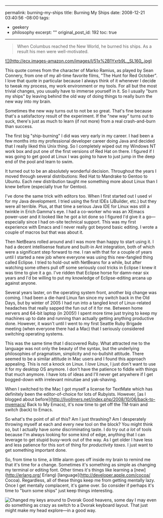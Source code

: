 ----- 
permalink: burning-my-ships
title: Burning My Ships
date: 2008-12-21 03:40:56 -08:00
tags:
- geekery
- philosophy
excerpt: ""
original_post_id: 192
toc: true
-----
<blockquote>
  When Columbus reached the New World, he burned his ships. As a result his men were well-motivated.
</blockquote>
<a href="http://www.amazon.com/Hunt-Red-October-Blu-ray/dp/B001AII4SQ%3FSubscriptionId%3D0PZ7TM66EXQCXFVTMTR2%26tag%3Dhttplivollmne-20%26linkCode%3Dxm2%26camp%3D2025%26creative%3D165953%26creativeASIN%3DB001AII4SQ">![](http://ecx.images-amazon.com/images/I/51x%2B1Yxrb9L._SL160_.jpg)</a>

This quote comes from the character of Marko Ramius, as played by Sean Connery, from one of my all-time favorite films, "The Hunt for Red October". I love that quote in particular because I always think of it whenever I decide to tweak my process, my work environment or my tools. For all but the most trivial changes, you usually have to immerse yourself in it. So I usually "burn my ships" by leaving behind the old way of doing things to really burn the new way into my brain.

Sometimes the new way turns out to not be so great. That's fine because that's a satisfactory result of the experiment. If the "new way" turns out to suck, there's just as much to learn (if not more) from a real crash-and-burn than success.

The first big "ship-burning" I did was very early in my career. I had been a few months into my professional developer career doing Java and decided that I really liked this Unix thing. So I completely wiped out my Windows NT work box and put one of the first versions of Red Hat on there. I figured if I was going to get good at Linux I was going to have to just jump in the deep end of the pool and learn to swim.

It turned out to be an absolutely wonderful decision. Throughout the years I moved through several distributions: Red Hat to Mandrake to Gentoo to Ubuntu. Each new distribution taught me something more about Linux than I knew before (especially true for Gentoo).

I've done the same trick with editors too. When I first started out I used _vi_ for my Java development. I tried using the first IDEs (JBuilder, etc.) but they were all terrible. Plus, at that time a serious Java IDE for Linux was still a twinkle in Erich Gamma's eye. I had a co-worker who was an XEmacs power-user and it looked like he got a lot done so I figured I'd give it a go&#8212;especially since I had on-site technical support. This was my first experience with Emacs and I never really got beyond basic editing. I wrote a couple of macros but that was about it.

Then NetBeans rolled around and I was more than happy to start using it. I had a decent intellisense feature and built-in Ant integration, both of which were a significant step forward to me. I ran with that for a couple of years until I started a new job where everyone was using this new-fangled thing called Eclipse. I tried to hold-out with NetBeans for a while, but after watching some others pull off some seriously cool tricks in Eclipse I knew it was time to give it a go. I've ridden that Eclipse horse for damn-near six years and I'd be willing to put my knowledge of Eclipse-editing arcana up against anyone.

Several years laster, on the operating system front, another big change was coming. I had been a die-hard Linux fan since my switch back in the Old Days, but by winter of 2005 I had run into a tangled knot of Linux-related headaches that really sapped the fun out of it for me. Between home servers and 64-bit laptop (in 2005!) I spent more time just trying to keep my machines up to date and running than actually getting anything productive done. However, it wasn't until I went to my first Seattle Ruby Brigade meeting (when everyone there had a Mac) that I seriously considered switching operating systems.

This was the same time that I discovered Ruby. What attracted me to the language was not only the beauty of the syntax, but the underlying philosophies of pragmatism, simplicity and no-bullshit attitude. There seemed to be a similar attitude in Mac users and I found this approach appealing. This is not a knock on Linux. I _love_ Linux, I just don't want to use it for my desktop OS anymore. I don't have the patience to fiddle with things that much anymore. I have lots of ideas and I'll never get anywhere if I get bogged-down with irrelevant minutiae and yak-shaving.

When I switched to the Mac I got myself a license for TextMate which has definitely been the editor-of-choice for lots of Rubyists. However, [as I blogged about before](http://livollmers.net/index.php/2008/10/06/back-to-myemacs/ Back to My Emacs), it's now time to get off the TM-train and switch (back) to Emacs.

So what's the point of all of this? Am I just thrashing? Am I desperately throwing myself at each and every new tool on the block? You might think so, but I actually have _some_ discriminating taste. I do try out _a lot_ of tools because I'm always looking for some kind of edge, anything that I can leverage to get stupid busy-work out of the way. As I get older I have less and less patience for this sort of thing for _productivity taxes_. I just want to get something important done.

So, from time to time, a little alarm goes off inside my brain to remind me that it's time for a change. Sometimes it's something as simple as changing my terminal or editing font. Other times it's things like learning a [new](http://erlang.org/ Erlang) [language](http://developer.apple.com/cocoa/ Cocoa). Regardless, all of these things keep me from getting mentally lazy. Once I get mentally complacent, it's game over. So consider if perhaps it's time to "burn some ships" just keep things interesting.

![Changed my keys around to Dvorak](http://farm4.static.flickr.com/3006/3113807315_77d2aa278c_m.jpg)
Good heavens, some day I may even do something as crazy as switch to a Dvorak keyboard layout. That just might make my head explore&#8212;in a good way.

<div style="clear: both;"></div>
